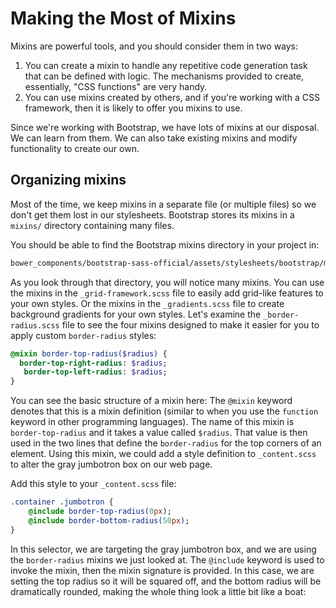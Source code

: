 # Making the Most of Mixins

Mixins are powerful tools, and you should consider them in two ways:

1.  You can create a mixin to handle any repetitive code generation task that can be defined with logic. The mechanisms provided to create, essentially, "CSS functions" are very handy.
2.  You can use mixins created by others, and if you're working with a CSS framework, then it is likely to offer you mixins to use.

Since we're working with Bootstrap, we have lots of mixins at our disposal. We can learn from them. We can also take existing mixins and modify functionality to create our own.

## Organizing mixins
Most of the time, we keep mixins in a separate file (or multiple files) so we don't get them lost in our stylesheets. Bootstrap stores its mixins in a `mixins/` directory containing many files.

You should be able to find the Bootstrap mixins directory in your project in:

```bash
bower_components/bootstrap-sass-official/assets/stylesheets/bootstrap/mixins/
```

As you look through that directory, you will notice many mixins. You can use the mixins in the `_grid-framework.scss` file to easily add grid-like features to your own styles. Or the mixins in the `_gradients.scss` file to create background gradients for your own styles. Let's examine the `_border-radius.scss` file to see the four mixins designed to make it easier for you to apply custom `border-radius` styles:

```sass
@mixin border-top-radius($radius) {
  border-top-right-radius: $radius;
   border-top-left-radius: $radius;
}
```

You can see the basic structure of a mixin here: The `@mixin` keyword denotes that this is a mixin definition (similar to when you use the `function` keyword in other programming languages). The name of this mixin is `border-top-radius` and it takes a value called `$radius`. That value is then used in the two lines that define the `border-radius` for the top corners of an element. Using this mixin, we could add a style definition to `_content.scss` to alter the gray jumbotron box on our web page. 

Add this style to your `_content.scss` file:

```sass
.container .jumbotron {
    @include border-top-radius(0px);
    @include border-bottom-radius(50px);
}
```

In this selector, we are targeting the gray jumbotron box, and we are using the `border-radius` mixins we just looked at. The `@include` keyword is used to invoke the mixin, then the mixin signature is provided. In this case, we are setting the top radius so it will be squared off, and the bottom radius will be dramatically rounded, making the whole thing look a little bit like a boat:


